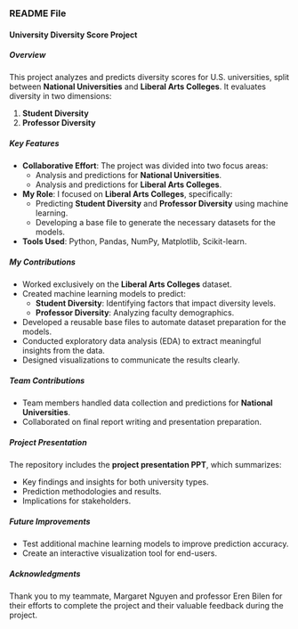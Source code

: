 
### **README File** 

#### **University Diversity Score Project**

##### **Overview**
This project analyzes and predicts diversity scores for U.S. universities, split between **National Universities** and **Liberal Arts Colleges**. It evaluates diversity in two dimensions:
1. **Student Diversity**
2. **Professor Diversity**

##### **Key Features**
- **Collaborative Effort**: The project was divided into two focus areas:
  - Analysis and predictions for **National Universities**.
  - Analysis and predictions for **Liberal Arts Colleges**.
- **My Role**: I focused on **Liberal Arts Colleges**, specifically:
  - Predicting **Student Diversity** and **Professor Diversity** using machine learning.
  - Developing a base file to generate the necessary datasets for the models.
- **Tools Used**: Python, Pandas, NumPy, Matplotlib, Scikit-learn.

##### **My Contributions**
- Worked exclusively on the **Liberal Arts Colleges** dataset.
- Created machine learning models to predict:
  - **Student Diversity**: Identifying factors that impact diversity levels.
  - **Professor Diversity**: Analyzing faculty demographics.
- Developed a reusable base files to automate dataset preparation for the models.
- Conducted exploratory data analysis (EDA) to extract meaningful insights from the data.
- Designed visualizations to communicate the results clearly.

##### **Team Contributions**
- Team members handled data collection and predictions for **National Universities**.
- Collaborated on final report writing and presentation preparation.

##### **Project Presentation**
The repository includes the **project presentation PPT**, which summarizes:
- Key findings and insights for both university types.
- Prediction methodologies and results.
- Implications for stakeholders.

##### **Future Improvements**
- Test additional machine learning models to improve prediction accuracy.
- Create an interactive visualization tool for end-users.

##### **Acknowledgments**
Thank you to my teammate, Margaret Nguyen and professor Eren Bilen for their efforts to complete the project and their valuable feedback during the project.

